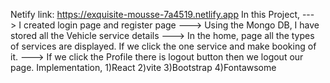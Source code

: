 Netify link: https://exquisite-mousse-7a4519.netlify.app
In this Project,
 ---> I created login page and register page
 ---> Using the Mongo DB, I have stored all the Vehicle service details
 ---> In the home, page all the types of services are displayed. If we click the one service and make booking of it.
 ---> If we click the Profile there is logout button then we logout our page.
 Implementation,
  1)React
  2)vite
  3)Bootstrap
  4)Fontawsome
  
